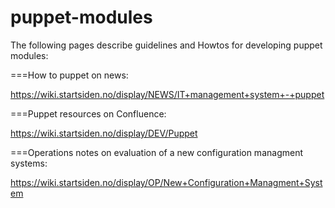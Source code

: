 puppet-modules
==============

The following pages describe guidelines and Howtos for developing puppet modules:

===How to puppet on news: 

https://wiki.startsiden.no/display/NEWS/IT+management+system+-+puppet

===Puppet resources on Confluence:

https://wiki.startsiden.no/display/DEV/Puppet

===Operations notes on evaluation of a new configuration managment systems: 

https://wiki.startsiden.no/display/OP/New+Configuration+Managment+System


